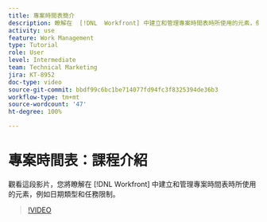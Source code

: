 ```yaml
---
title: 專案時間表簡介
description: 瞭解在  [!DNL  Workfront] 中建立和管理專案時間表時所使用的元素，例如日期類型和任務限制。
activity: use
feature: Work Management
type: Tutorial
role: User
level: Intermediate
team: Technical Marketing
jira: KT-8952
doc-type: video
source-git-commit: bbdf99c6bc1be714077fd94fc3f8325394de36b3
workflow-type: tm+mt
source-wordcount: '47'
ht-degree: 100%

---
```


# 專案時間表：課程介紹

觀看這段影片，您將瞭解在 [!DNL  Workfront] 中建立和管理專案時間表時所使用的元素，例如日期類型和任務限制。

>[!VIDEO](https://video.tv.adobe.com/v/3436751/?quality=12&learn=on&enablevpops=1&captions=chi_hant)
